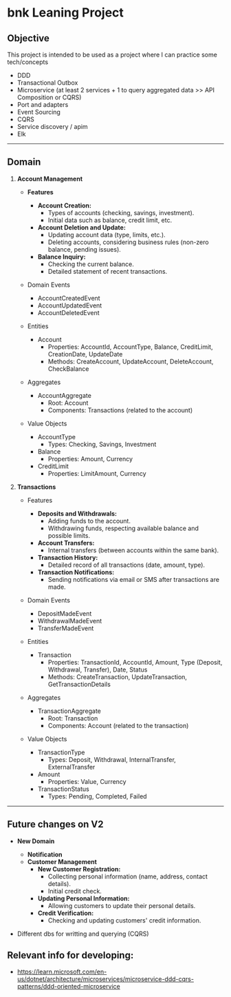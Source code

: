 # bnk Leaning Project


## Objective

This project is intended to be used as a project where I can practice some tech/concepts

- DDD
- Transactional Outbox
- Microservice (at least 2 services + 1 to query aggregated data >> API Composition or CQRS)
- Port and adapters
- Event Sourcing
- CQRS
- Service discovery / apim
- Elk

- ---
## Domain

1. **Account Management**
    - **Features**
      - **Account Creation:**
          - Types of accounts (checking, savings, investment).
          - Initial data such as balance, credit limit, etc.
      - **Account Deletion and Update:**
          - Updating account data (type, limits, etc.).
          - Deleting accounts, considering business rules (non-zero balance, pending issues).
      - **Balance Inquiry:**
          - Checking the current balance.
          - Detailed statement of recent transactions.

    - Domain Events
        - AccountCreatedEvent
        - AccountUpdatedEvent
        - AccountDeletedEvent
    - Entities
      - Account
         - Properties: AccountId, AccountType, Balance, CreditLimit, CreationDate, UpdateDate
         - Methods: CreateAccount, UpdateAccount, DeleteAccount, CheckBalance
    - Aggregates
      - AccountAggregate
        - Root: Account
        - Components: Transactions (related to the account)
    - Value Objects
      - AccountType
        - Types: Checking, Savings, Investment
      - Balance
        - Properties: Amount, Currency
      - CreditLimit
        - Properties: LimitAmount, Currency

1. **Transactions**
   - Features
     - **Deposits and Withdrawals:**
       - Adding funds to the account.
       - Withdrawing funds, respecting available balance and possible limits.
     - **Account Transfers:**
       - Internal transfers (between accounts within the same bank).
     - **Transaction History:**
       - Detailed record of all transactions (date, amount, type).
     - **Transaction Notifications:**
       - Sending notifications via email or SMS after transactions are made.

    - Domain Events
      - DepositMadeEvent
      - WithdrawalMadeEvent
      - TransferMadeEvent
    - Entities
        - Transaction
            - Properties: TransactionId, AccountId, Amount, Type (Deposit, Withdrawal, Transfer), Date, Status
            - Methods: CreateTransaction, UpdateTransaction, GetTransactionDetails
    - Aggregates
      - TransactionAggregate
        - Root: Transaction
        - Components: Account (related to the transaction)
    - Value Objects
      - TransactionType
        - Types: Deposit, Withdrawal, InternalTransfer, ExternalTransfer
      - Amount
        - Properties: Value, Currency
      - TransactionStatus
        - Types: Pending, Completed, Failed


---
## Future changes on V2 

- **New Domain**
  - **Notification**
  -  **Customer Management**
     - **New Customer Registration:**
       - Collecting personal information (name, address, contact details).
       - Initial credit check.
     - **Updating Personal Information:**
       - Allowing customers to update their personal details.
     - **Credit Verification:**
       - Checking and updating customers' credit information.

- Different dbs for writting and querying (CQRS) 



## Relevant info for developing:
- https://learn.microsoft.com/en-us/dotnet/architecture/microservices/microservice-ddd-cqrs-patterns/ddd-oriented-microservice

